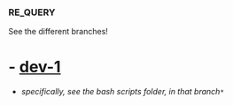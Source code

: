 ### RE_QUERY

See the different branches!
# - [dev-1](https://github.com/loneicewolf/RE_QUERY/tree/dev-1)


- *specifically, see the bash scripts folder, in that branch`*`*


